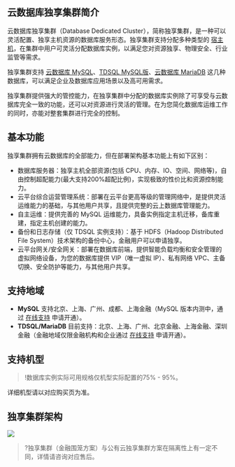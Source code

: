 ## 云数据库独享集群简介
云数据库独享集群（Database Dedicated Cluster），简称独享集群，是一种可以灵活配置、独享主机资源的数据库服务形态。独享集群支持分配多种类型的 [宿主机](https://cloud.tencent.com/document/product/1322/52314)，在集群中用户可灵活分配数据库实例，以满足您对资源独享、物理安全、行业监管等需求。

独享集群支持  [云数据库 MySQL](https://cloud.tencent.com/document/product/236/5147)、[TDSQL MySQL版](https://cloud.tencent.com/document/product/557/7700)、[云数据库 MariaDB](https://cloud.tencent.com/document/product/237/1054) 这几种数据库，可以满足企业及数据库应用场景以及高可用需求。

独享集群提供强大的管控能力，在独享集群中分配的数据库实例除了可享受与云数据库完全一致的功能，还可以对资源进行灵活的管理。在为您简化数据库运维工作的同时，亦能对整套集群进行完全的控制。

## 基本功能
独享集群拥有云数据库的全部能力，但在部署架构基本功能上有如下区别：
- 数据库服务器：独享主机全部资源(包括 CPU、内存、IO、空间、网络等)，自由控制超配能力(最大支持200%超配比例)，实现极致的性价比和资源控制能力。
- 云平台综合运营管理系统：部署在云平台更高等级的管理网络中，是提供灵活运维能力的基础，与其他用户共享，且提供完整的云上数据库管理能力。
- 自主运维：提供完善的 MySQL 运维能力，具备实例指定主机迁移，备库重建，指定主机创建的能力。
- 备份和日志存储（仅 TDSQL 实例支持）：基于 HDFS（Hadoop Distributed File System）技术架构的备份中心，金融用户可以申请独享。
- 云平台网关/安全网关：部署在数据库前端，提供智能负载均衡和安全管理的虚拟网络设备，为您的数据库提供 VIP（唯一虚拟 IP）、私有网络 VPC、主备切换、安全防护等能力，与其他用户共享。

## 支持地域
- **MySQL**
支持北京、上海、广州、成都、上海金融（MySQL 版本内测中，通过 [在线支持](https://cloud.tencent.com/online-service?from=connect-us) 申请开通）。
- **TDSQL/MariaDB**
目前支持：北京、上海、广州、北京金融、上海金融、深圳金融（金融地域仅限金融机构和企业通过 [在线支持](https://cloud.tencent.com/online-service?from=connect-us) 申请开通）。

## 支持机型
>!数据库实例实际可用规格仅机型实际配置的75% - 95%。
>
详细机型请以对应购买页为准。

## 独享集群架构
![](https://mc.qcloudimg.com/static/img/7e89269ea6998d9da3947050212528ea/image.png)

>?独享集群（金融围笼方案）与公有云独享集群方案在隔离性上有一定不同，详情请咨询对应售后。
